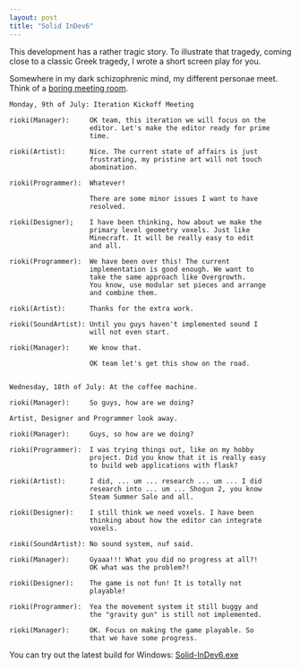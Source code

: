 ```yaml
---
layout: post
title: "Solid InDev6"
---
```


This development has a rather tragic story. To illustrate that tragedy, coming
close to a classic Greek tragedy, I wrote a short screen play for you.

Somewhere in my dark schizophrenic mind, my different personae meet. Think of
a [boring meeting room][bmr].

    Monday, 9th of July: Iteration Kickoff Meeting

    rioki(Manager):     OK team, this iteration we will focus on the 
                        editor. Let's make the editor ready for prime 
                        time.

    rioki(Artist):      Nice. The current state of affairs is just 
                        frustrating, my pristine art will not touch 
                        abomination.

    rioki(Programmer):  Whatever! 
    
                        There are some minor issues I want to have 
                        resolved. 

    rioki(Designer);    I have been thinking, how about we make the 
                        primary level geometry voxels. Just like 
                        Minecraft. It will be really easy to edit 
                        and all.
                       
    rioki(Programmer):  We have been over this! The current 
                        implementation is good enough. We want to
                        take the same approach like Overgrowth.
                        You know, use modular set pieces and arrange 
                        and combine them.

    rioki(Artist):      Thanks for the extra work.

    rioki(SoundArtist): Until you guys haven't implemented sound I 
                        will not even start.

    rioki(Manager):     We know that.
    
                        OK team let's get this show on the road.

                        
    Wednesday, 18th of July: At the coffee machine.

    rioki(Manager):     So guys, how are we doing?

    Artist, Designer and Programmer look away.

    rioki(Manager):     Guys, so how are we doing?

    rioki(Programmer):  I was trying things out, like on my hobby 
                        project. Did you know that it is really easy 
                        to build web applications with flask?

    rioki(Artist):      I did, ... um ... research ... um ... I did 
                        research into ... um ... Shogun 2, you know 
                        Steam Summer Sale and all.
                        
    rioki(Designer):    I still think we need voxels. I have been 
                        thinking about how the editor can integrate 
                        voxels.
                        
    rioki(SoundArtist): No sound system, nuf said.
                        
    rioki(Manager):     Gyaaa!!! What you did no progress at all?! 
                        OK what was the problem?!

    rioki(Designer):    The game is not fun! It is totally not 
                        playable!

    rioki(Programmer):  Yea the movement system it still buggy and 
                        the "gravity gun" is still not implemented.
                        
    rioki(Manager):     OK. Focus on making the game playable. So 
                        that we have some progress.

You can try out the latest build for Windows: [Solid-InDev6.exe][id6]
                        
[bmr]: https://www.google.com/search?q=boring+meeting+room&tbm=isch
[id6]: http://files.rioki.org/solid/Solid-InDev6.exe